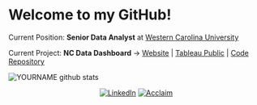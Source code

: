 # Welcome to my GitHub!

Current Position: **Senior Data Analyst** at [Western Carolina University](wcu.edu)

Current Project: **NC Data Dashboard** -> [Website](https://www.wcu.edu/engage/regional-development/data-dashboard.aspx) | [Tableau Public](https://public.tableau.com/profile/wnced#!/) | [Code Repository](https://github.com/NC-Data-Dashboard/DataDashboard_Public)

![YOURNAME github stats](https://github-readme-stats.vercel.app/api?username=nathayoung&show_icons=true&hide_border=true)

<p align="center">
  <a href="https://www.linkedin.com/in/nathayoung"><img src="https://img.shields.io/badge/LinkedIn--_.svg?style=for-the-badge&logo=linkedin" alt="LinkedIn"></a>
  <a href="https://www.youracclaim.com/users/nathayoung/badges"><img src="https://img.shields.io/badge/Acclaim--_.svg?style=for-the-badge&logo=acclaim" alt="Acclaim"></a>

